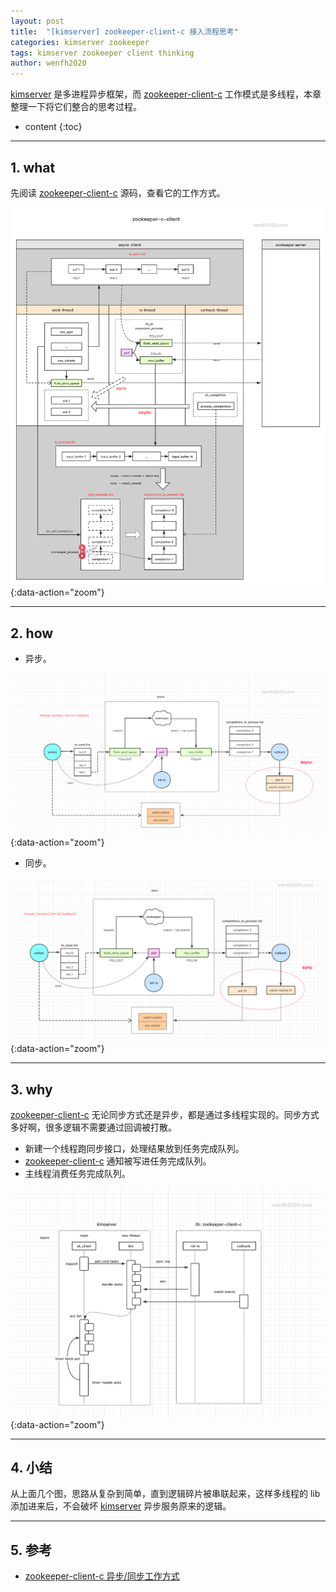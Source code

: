 ```yaml
---
layout: post
title:  "[kimserver] zookeeper-client-c 接入流程思考"
categories: kimserver zookeeper
tags: kimserver zookeeper client thinking
author: wenfh2020
---
```


[kimserver](https://github.com/wenfh2020/kimserver) 是多进程异步框架，而 [zookeeper-client-c](https://github.com/apache/zookeeper/tree/master/zookeeper-client/zookeeper-client-c) 工作模式是多线程，本章整理一下将它们整合的思考过程。




* content
{:toc}

---

## 1. what

先阅读 [zookeeper-client-c](https://github.com/apache/zookeeper/tree/master/zookeeper-client/zookeeper-client-c) 源码，查看它的工作方式。

![zookeeper-client-c 工作流程](/images/2020-10-18-21-59-50.png){:data-action="zoom"}

---

## 2. how

* 异步。

![异步使用流程](/images/2020-11-08-12-25-55.png){:data-action="zoom"}

* 同步。

![同步使用流程](/images/2020-11-08-12-27-27.png){:data-action="zoom"}

---

## 3. why

[zookeeper-client-c](https://github.com/apache/zookeeper/tree/master/zookeeper-client/zookeeper-client-c) 无论同步方式还是异步，都是通过多线程实现的。同步方式多好啊，很多逻辑不需要通过回调被打散。

* 新建一个线程跑同步接口，处理结果放到任务完成队列。
* [zookeeper-client-c](https://github.com/apache/zookeeper/tree/master/zookeeper-client/zookeeper-client-c) 通知被写进任务完成队列。
* 主线程消费任务完成队列。

![接入方案](/images/2020-11-08-12-28-20.png){:data-action="zoom"}

---

## 4. 小结

从上面几个图，思路从复杂到简单，直到逻辑碎片被串联起来，这样多线程的 lib 添加进来后，不会破坏 [kimserver](https://github.com/wenfh2020/kimserver) 异步服务原来的逻辑。

---

## 5. 参考

* [zookeeper-client-c 异步/同步工作方式](https://wenfh2020.com/2020/10/17/zookeeper-c-client/)